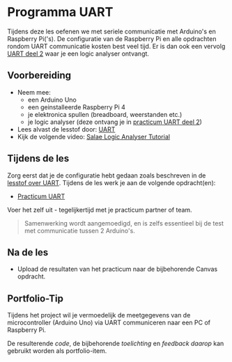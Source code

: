 # Programma UART

Tijdens deze les oefenen we met seriele communicatie met Arduino's en Raspberry Pi('s). De configuratie van de Raspberry Pi en alle opdrachten rondom UART communicatie kosten best veel tijd. Er is dan ook een vervolg [UART deel 2](programma-uart-2.md) waar je een logic analyser ontvangt.

## Voorbereiding

- Neem mee:
  - een Arduino Uno
  - een geinstalleerde Raspberry Pi 4
  - je elektronica spullen (breadboard, weerstanden etc.)
  - je logic analyser (deze ontvang je in [practicum UART deel 2](programma-uart-2.md))
- Lees alvast de lesstof door: [UART](../../hardware-interfacing/communicatie/UART/README.md)
- Kijk de volgende video: [Salae Logic Analyser Tutorial](https://www.youtube.com/watch?v=rR5cEFRO9_s)

## Tijdens de les

Zorg eerst dat je de configuratie hebt gedaan zoals beschreven in de [lesstof over UART](../../hardware-interfacing/communicatie/UART/README.md). Tijdens de les werk je aan de volgende opdracht(en):

- [Practicum UART](../../hardware-interfacing/communicatie/UART/practicum-uart.md)

Voer het zelf uit - tegelijkertijd met je practicum partner of team.
> Samenwerking wordt aangemoedigd, en is zelfs essentieel bij de test met communicatie tussen 2 Arduino's.

## Na de les

- Upload de resultaten van het practicum naar de bijbehorende Canvas opdracht.

## Portfolio-Tip

Tijdens het project wil je vermoedelijk de meetgegevens van de microcontroller (Arduino Uno) via UART communiceren naar een PC of Raspberry Pi.

De resulterende *code*, de bijbehorende *toelichting* en *feedback daarop* kan gebruikt worden als portfolio-item.
